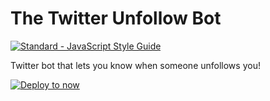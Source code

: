 # The Twitter Unfollow Bot

[![Standard - JavaScript Style Guide](https://cdn.rawgit.com/feross/standard/master/badge.svg)](https://github.com/feross/standard)

Twitter bot that lets you know when someone unfollows you!

[![Deploy to now](https://deploy.now.sh/static/button.svg)](https://deploy.now.sh/?repo=https://github.com/kutyel/twitter-unfollow-bot&env=TWITTER_HANDLER&env=CONSUMER_KEY&env=CONSUMER_SECRET&env=ACCESS_TOKEN&env=ACCESS_TOKEN_SECRET)
